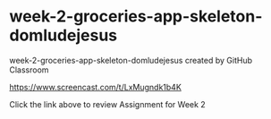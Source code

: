 # week-2-groceries-app-skeleton-domludejesus
week-2-groceries-app-skeleton-domludejesus created by GitHub Classroom


https://www.screencast.com/t/LxMugndk1b4K 

Click the link above to review Assignment for Week 2 
